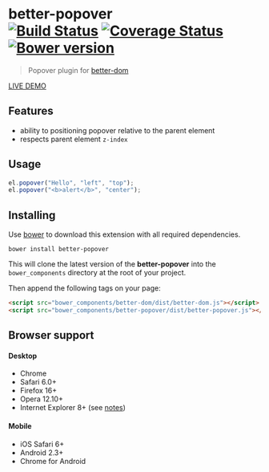 # better-popover<br>[![Build Status][travis-image]][travis-url] [![Coverage Status][coveralls-image]][coveralls-url] [![Bower version][fury-image]][fury-url]
> Popover plugin for [better-dom](https://github.com/chemerisuk/better-dom)

[LIVE DEMO](http://chemerisuk.github.io/better-popover/)

## Features
* ability to positioning popover relative to the parent element
* respects parent element `z-index`

## Usage

```js
el.popover("Hello", "left", "top");
el.popover("<b>alert</b>", "center");
```

## Installing
Use [bower](http://bower.io/) to download this extension with all required dependencies.

    bower install better-popover

This will clone the latest version of the __better-popover__ into the `bower_components` directory at the root of your project.

Then append the following tags on your page:

```html
<script src="bower_components/better-dom/dist/better-dom.js"></script>
<script src="bower_components/better-popover/dist/better-popover.js"></script>
```

## Browser support
#### Desktop
* Chrome
* Safari 6.0+
* Firefox 16+
* Opera 12.10+
* Internet Explorer 8+ (see [notes](https://github.com/chemerisuk/better-dom#notes-about-old-ies))

#### Mobile
* iOS Safari 6+
* Android 2.3+
* Chrome for Android

[travis-url]: http://travis-ci.org/chemerisuk/better-popover
[travis-image]: http://img.shields.io/travis/chemerisuk/better-popover/master.svg

[coveralls-url]: https://coveralls.io/r/chemerisuk/better-popover
[coveralls-image]: http://img.shields.io/coveralls/chemerisuk/better-popover/master.svg

[fury-url]: http://badge.fury.io/bo/better-popover
[fury-image]: https://badge.fury.io/bo/better-popover.svg
